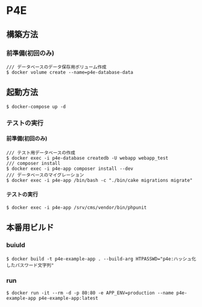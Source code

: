 # P4E

## 構築方法

### 前準備(初回のみ)

```
/// データベースのデータ保存用ボリューム作成
$ docker volume create --name=p4e-database-data
```

## 起動方法

```
$ docker-compose up -d
```

### テストの実行

#### 前準備(初回のみ)

```
/// テスト用データベースの作成
$ docker exec -i p4e-database createdb -U webapp webapp_test
/// composer install
$ docker exec -i p4e-app composer install --dev
/// データベースのマイグレーション
$ docker exec -i p4e-app /bin/bash -c "./bin/cake migrations migrate"
```

#### テストの実行

```
$ docker exec -i p4e-app /srv/cms/vendor/bin/phpunit
```

## 本番用ビルド

### buiuld

```
$ docker build -t p4e-example-app . --build-arg HTPASSWD="p4e:ハッシュ化したパスワード文字列" 
```

### run

```
$ docker run -it --rm -d -p 80:80 -e APP_ENV=production --name p4e-example-app p4e-example-app:latest
```
